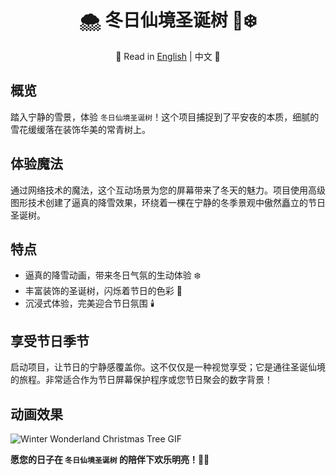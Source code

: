 <div align="center">

# 🌨️ 冬日仙境圣诞树 🎄❄️

📜 Read in [English](README.md) | 中文 📜

</div>

## 概览
踏入宁静的雪景，体验 `冬日仙境圣诞树`！这个项目捕捉到了平安夜的本质，细腻的雪花缓缓落在装饰华美的常青树上。

## 体验魔法
通过网络技术的魔法，这个互动场景为您的屏幕带来了冬天的魅力。项目使用高级图形技术创建了逼真的降雪效果，环绕着一棵在宁静的冬季景观中傲然矗立的节日圣诞树。

## 特点
- 逼真的降雪动画，带来冬日气氛的生动体验 ❄️
- 丰富装饰的圣诞树，闪烁着节日的色彩 🌈
- 沉浸式体验，完美迎合节日氛围 🕯️

## 享受节日季节
启动项目，让节日的宁静感覆盖你。这不仅仅是一种视觉享受；它是通往圣诞仙境的旅程。非常适合作为节日屏幕保护程序或您节日聚会的数字背景！

## 动画效果
![Winter Wonderland Christmas Tree GIF](./WinterWonderlandChristmasTree.gif)

**愿您的日子在 `冬日仙境圣诞树` 的陪伴下欢乐明亮！🎅🌟**

